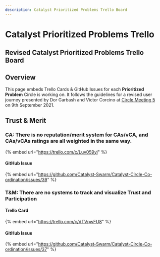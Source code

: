 ```yaml
---
description: Catalyst Prioritized Problems Trello Board
---
```


# Catalyst Prioritized Problems Trello

## Revised Catalyst Prioritized Problems Trello Board

## Overview

This page embeds Trello Cards & GitHub Issues for each **Prioritized Problem** Circle is working on. It follows the guidelines for a revised user journey presented by Dor Garbash and Victor Corcino at [Circle Meeting 5](https://catalyst-swarm.gitbook.io/catalyst-circle/meetings/meeting-5-september-9th-2021#00-15-trello-board-guidelines-dor-and-victor-10-min) on 9th September 2021.

## Trust & Merit

### CA: There is no reputation/merit system for CAs/vCA, and CAs/vCAs ratings are all weighted in the same way.



{% embed url="https://trello.com/c/Luv059yi" %}

#### GitHub Issue

{% embed url="https://github.com/Catalyst-Swarm/Catalyst-Circle-Co-ordination/issues/39" %}

### T&M: There are no systems to track and visualize Trust and Participation

#### Trello Card

{% embed url="https://trello.com/c/dTVpwFU8" %}

#### GitHub Issue

{% embed url="https://github.com/Catalyst-Swarm/Catalyst-Circle-Co-ordination/issues/37" %}




